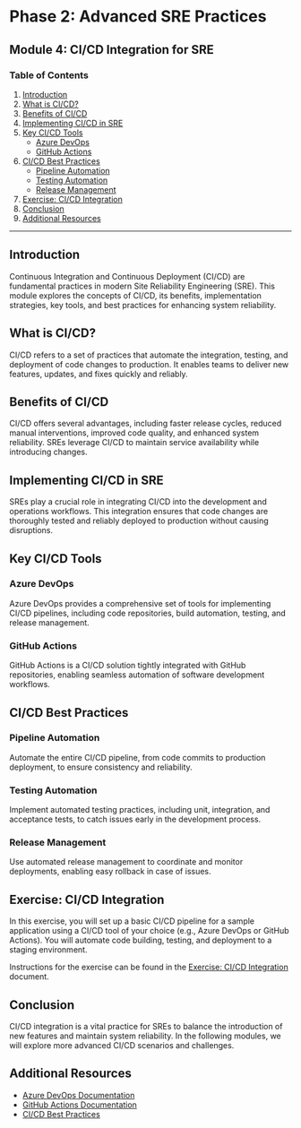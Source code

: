 # Phase 2: Advanced SRE Practices

## Module 4: CI/CD Integration for SRE

### Table of Contents

1. [Introduction](#introduction)
2. [What is CI/CD?](#what-is-cicd)
3. [Benefits of CI/CD](#benefits-of-cicd)
4. [Implementing CI/CD in SRE](#implementing-cicd-in-sre)
5. [Key CI/CD Tools](#key-cicd-tools)
   - [Azure DevOps](#azure-devops)
   - [GitHub Actions](#github-actions)
6. [CI/CD Best Practices](#cicd-best-practices)
   - [Pipeline Automation](#pipeline-automation)
   - [Testing Automation](#testing-automation)
   - [Release Management](#release-management)
7. [Exercise: CI/CD Integration](#exercise-cicd-integration)
8. [Conclusion](#conclusion)
9. [Additional Resources](#additional-resources)

---

## Introduction

Continuous Integration and Continuous Deployment (CI/CD) are fundamental practices in modern Site Reliability Engineering (SRE). This module explores the concepts of CI/CD, its benefits, implementation strategies, key tools, and best practices for enhancing system reliability.

## What is CI/CD?

CI/CD refers to a set of practices that automate the integration, testing, and deployment of code changes to production. It enables teams to deliver new features, updates, and fixes quickly and reliably.

## Benefits of CI/CD

CI/CD offers several advantages, including faster release cycles, reduced manual interventions, improved code quality, and enhanced system reliability. SREs leverage CI/CD to maintain service availability while introducing changes.

## Implementing CI/CD in SRE

SREs play a crucial role in integrating CI/CD into the development and operations workflows. This integration ensures that code changes are thoroughly tested and reliably deployed to production without causing disruptions.

## Key CI/CD Tools

### Azure DevOps

Azure DevOps provides a comprehensive set of tools for implementing CI/CD pipelines, including code repositories, build automation, testing, and release management.

### GitHub Actions

GitHub Actions is a CI/CD solution tightly integrated with GitHub repositories, enabling seamless automation of software development workflows.

## CI/CD Best Practices

### Pipeline Automation

Automate the entire CI/CD pipeline, from code commits to production deployment, to ensure consistency and reliability.

### Testing Automation

Implement automated testing practices, including unit, integration, and acceptance tests, to catch issues early in the development process.

### Release Management

Use automated release management to coordinate and monitor deployments, enabling easy rollback in case of issues.

## Exercise: CI/CD Integration

In this exercise, you will set up a basic CI/CD pipeline for a sample application using a CI/CD tool of your choice (e.g., Azure DevOps or GitHub Actions). You will automate code building, testing, and deployment to a staging environment.

Instructions for the exercise can be found in the [Exercise: CI/CD Integration](./exercise-ci-cd-integration.md) document.

## Conclusion

CI/CD integration is a vital practice for SREs to balance the introduction of new features and maintain system reliability. In the following modules, we will explore more advanced CI/CD scenarios and challenges.

## Additional Resources

- [Azure DevOps Documentation](https://docs.microsoft.com/en-us/azure/devops/?view=azure-devops)
- [GitHub Actions Documentation](https://docs.github.com/en/actions)
- [CI/CD Best Practices](https://www.atlassian.com/continuous-delivery/ci-cd-best-practices)
